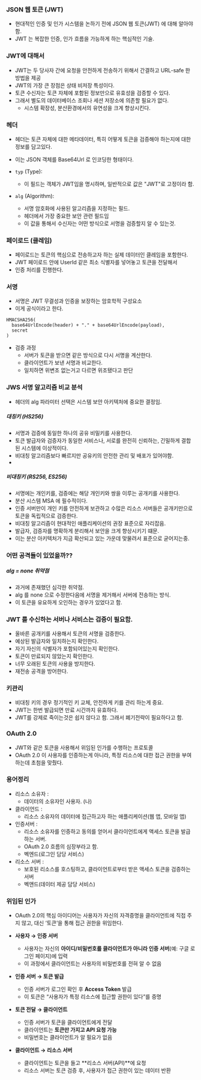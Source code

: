 
### JSON 웹 토큰 (JWT)

- 현대적인 인증 및 인가 시스템을 논하기 전에 JSON 웹 토큰(JWT) 에 대해 알아야함. 
- JWT 는 복잡한 인증, 인가 흐름을 가능하게 하는 핵심적인 기술.


### JWT에 대해서

- JWT는 두 당사자 간에 요청을 안전하게 전송하기 위해서 간결하고 URL-safe 한 방법을 제공
- JWT의 가장 큰 장점은 상태 비저장 특성이다. 
- 토큰 수신자는 토큰 자체에 포함된 정보만으로 유효성을 검증할 수 있다. 
- 그래서 별도의 데이터베이스 조회나 세션 저장소에 의존할 필요가 없다. 
	- 시스템 확장성, 분산환경에서의 유연성을 크게 향상시킨다. 

### 헤더

- 헤더는 토큰 자체에 대한 메타데이터, 특히 어떻게 토큰을 검증해야 하는지에 대한 정보를 담고있다. 
- 이는 JSON 객체를 Base64Url 로 인코딩한 형태이다. 

- `typ` (Type): 
	- 이 필드는 객체가 JWT임을 명시하며, 일반적으로 값은 "JWT"로 고정이라 함. 
- `alg` (Algorithm):
	- 서명 암호화에 사용된 알고리즘을 지정하는 필드. 
	- 헤더에서 가장 중요한 보안 관련 필드임
	- 이 값을 통해서 수신자는 어떤 방식으로 서명을 검증할지 알 수 있는것. 

### 페이로드 (클레임)

- 페이로드는 토큰의 핵심으로 전송하고자 하는 실제 데이터인 클레임을 포함한다. 
- JWT 페이로드 안에 UserId 같은 최소 식별자를 넣어놓고 토큰을 전달해서
- 인증 처리를 진행한다. 

### 서명 

- 서명은 JWT 무결성과 인증을 보장하는 암호학적 구성요소
- 이게 공식이라고 한다. 
```
HMACSHA256(
  base64UrlEncode(header) + "." + base64UrlEncode(payload),
  secret
)
```

- 검증 과정
	- 서버가 토큰을 받으면 같은 방식으로 다시 서명을 계산한다. 
	- 클라이언트가 보낸 서명과 비교한다. 
	- 일치하면 위변조 없는거고 다르면 위조됐다고 판단


### JWS 서명 알고리즘 비교 분석 

- 헤더의 alg 파라미터 선택은 시스템 보안 아키텍처에 중요한 결정임. 

##### 대칭키 (HS256)

- 서명과 검증에 동일한 하나의 공유 비밀키를 사용한다. 
- 토큰 발급자와 검증자가 동일한 서비스나, 서로를 완전히 신뢰하는, 긴밀하게 결합된 시스템에 이상적이다. 
- 비대칭 알고리즘보다 빠르지만 공유키의 안전한 관리 및 배포가 있어야함.
- 
##### 비대칭키 (RS256, ES256)

- 서명에는 개인키를, 검증에는 해당 개인키와 쌍을 이루는 공개키를 사용한다. 
- 분산 시스템 MSA 에 필수적이다. 
- 인증 서버만이 개인 키를 안전하게 보관하고 수많은 리소스 서버들은 공개키만으로 토큰을 독립적으로 검증한다. 
- 비대칭 알고리즘이 현대적인 애플리케이션의 권장 표준으로 자리잡음. 
- 발급자, 검증자를 명확하게 분리해서 보안을 크게 향상시키기 떄문. 
- 이는 분산 아키텍처가 지금 확산되고 있는 가운데 맞물려서 표준으로 굳어지는중. 


### 어떤 공격들이 있었을까??

##### alg  = none 취약점

- 과거에 존재했던 심각한 취약점.
- alg 를 none 으로 수정한다음에 서명을 제거해서 서버에 전송하는 방식. 
- 이 토큰을 유요하게 오인하는 경우가 있었다고 함. 

### JWT 를 수신하는 서버나 서비스는 검증이 필요함.

- 올바른 공개키를 사용해서 토큰의 서명을 검증한다. 
- 예상된 발급자와 일치하는지 확인한다.
- 자기 자신의 식별자가 포함되어있는지 확인한다. 
- 토큰이 만료되지 않았는지 확인한다. 
- 너무 오래된 토큰의 사용을 방지한다. 
- 재전송 공격을 방어한다. 

### 키관리 

- 비대칭 키의 경우 정기적인 키 교체, 안전하게 키를 관리 하는게 중요.
- JWT는 한번 발급되면 만료 시간까지 유효하다. 
- JWT를 강제로 죽이는것은 쉽지 않다고 함. 그래서 폐기전략이 필요하다고 함. 


### OAuth 2.0

- JWT와 같은 토큰을 사용해서 위임된 인가를 수행하는 프로토콜
- OAuth 2.0 이 사용자를 인증하는게 아니라, 특정 리소스에 대한 접근 권한을 부여하는데 초첨을 맞췄다. 

### 용어정리

- 리소스 소유자 :
	- 데이터의 소유자인 사용자. (나)
- 클라이언드 :
	- 리소스 소유자의 데이터에 접근하고자 하는 애플리케이션(웹 앱, 모바일 앱)
- 인증서버 : 
	- 리소스 소유자를 인증하고 동의를 얻어서 클라이언트에게 액세스 토큰을 발급하는 서버. 
	- OAuth 2.0 흐름의 심장부라고 함. 
	- 벡엔드(로그인 담당 서비스)
- 리소스 서버 : 
	- 보호된 리소스를 호스팅하고, 클라이언트로부터 받은 액세스 토큰을 검증하는 서버 
	- 벡앤드(데이터 제공 담당 서비스)

### 위임된 인가 

- OAuth 2.0의 핵심 아이디어는 사용자가 자신의 자격증명을 클라이언트에 직접 주지 않고, 대신 ‘토큰’을 통해 접근 권한을 위임한다. 

- **사용자 → 인증 서버**
    
    - 사용자는 자신의 **아이디/비밀번호를 클라이언트가 아니라 인증 서버**(예: 구글 로그인 페이지)에 입력
    - 이 과정에서 클라이언트는 사용자의 비밀번호를 전혀 알 수 없음
        
- **인증 서버 → 토큰 발급**
    
    - 인증 서버가 로그인 확인 후 **Access Token** 발급
    - 이 토큰은 “사용자가 특정 리소스에 접근할 권한이 있다”를 증명
        
- **토큰 전달 → 클라이언트**
    
    - 인증 서버가 토큰을 클라이언트에게 전달
    - 클라이언트는 **토큰만 가지고 API 요청 가능**
    - 비밀번호는 클라이언트가 알 필요가 없음
        
- **클라이언트 → 리소스 서버**
    
    - 클라이언트는 토큰을 들고 **리소스 서버(API)**에 요청
    - 리소스 서버는 토큰 검증 후, 사용자가 접근 권한이 있는 데이터 반환
